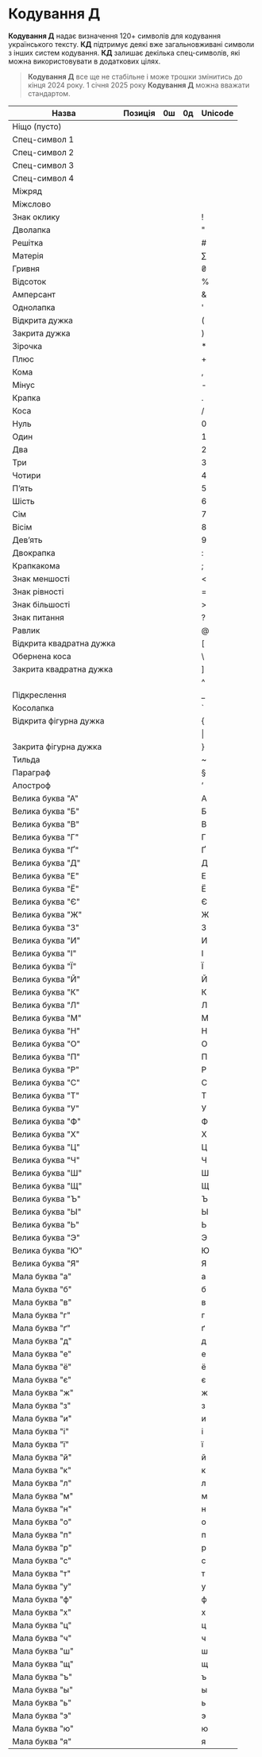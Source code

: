 # Кодування Д

**Кодування Д** надає визначення 120+ символів для кодування українського тексту. **КД** підтримує деякі вже
загальновживані символи з інших систем кодування. **КД** залишає декілька спец-символів, які можна
використовувати в додаткових цілях.

> **Кодування Д** все ще не стабільне і може трошки змінитись до кінця 2024 року. 1 січня 2025 року **Кодування Д**
> можна вважати стандартом.

| Назва                    | Позиція | 0ш | 0д | Unicode |
|--------------------------|---------|----|----|---------|
| Ніщо (пусто)             |         |    |    |         |
| Спец-символ 1            |         |    |    |         |
| Спец-символ 2            |         |    |    |         |
| Спец-символ 3            |         |    |    |         |
| Спец-символ 4            |         |    |    |         |
| Міжряд                   |         |    |    |         |
| Міжслово                 |         |    |    |         |
| Знак оклику              |         |    |    | !       |
| Дволапка                 |         |    |    | "       |
| Решітка                  |         |    |    | #       |
| Матерія                  |         |    |    | ∑       |
| Гривня                   |         |    |    | ₴       |
| Відсоток                 |         |    |    | %       |
| Амперсант                |         |    |    | &       |
| Однолапка                |         |    |    | '       |
| Відкрита дужка           |         |    |    | (       |
| Закрита дужка            |         |    |    | )       |
| Зірочка                  |         |    |    | *       |
| Плюс                     |         |    |    | +       |
| Кома                     |         |    |    | ,       |
| Мінус                    |         |    |    | -       |
| Крапка                   |         |    |    | .       |
| Коса                     |         |    |    | /       |
| Нуль                     |         |    |    | 0       |
| Один                     |         |    |    | 1       |
| Два                      |         |    |    | 2       |
| Три                      |         |    |    | 3       |
| Чотири                   |         |    |    | 4       |
| Пʼять                    |         |    |    | 5       |
| Шість                    |         |    |    | 6       |
| Сім                      |         |    |    | 7       |
| Вісім                    |         |    |    | 8       |
| Девʼять                  |         |    |    | 9       |
| Двокрапка                |         |    |    | :       |
| Крапкакома               |         |    |    | ;       |
| Знак меншості            |         |    |    | <       |
| Знак рівності            |         |    |    | =       |
| Знак більшості           |         |    |    | \>      |
| Знак питання             |         |    |    | ?       |
| Равлик                   |         |    |    | @       |
| Відкрита квадратна дужка |         |    |    | [       |
| Обернена коса            |         |    |    | \       |
| Закрита квадратна дужка  |         |    |    | ]       |
|                          |         |    |    | ^       |
| Підкреслення             |         |    |    | _       |
| Косолапка                |         |    |    | `       |
| Відкрита фігурна дужка   |         |    |    | {       |
|                          |         |    |    | \|      |
| Закрита фігурна дужка    |         |    |    | }       |
| Тильда                   |         |    |    | ~       |
| Параграф                 |         |    |    | §       |
| Апостроф                 |         |    |    | ʼ       |
| Велика буква "А"         |         |    |    | А       |
| Велика буква "Б"         |         |    |    | Б       |
| Велика буква "В"         |         |    |    | В       |
| Велика буква "Г"         |         |    |    | Г       |
| Велика буква "Ґ"         |         |    |    | Ґ       |
| Велика буква "Д"         |         |    |    | Д       |
| Велика буква "Е"         |         |    |    | Е       |
| Велика буква "Ё"         |         |    |    | Ё       |
| Велика буква "Є"         |         |    |    | Є       |
| Велика буква "Ж"         |         |    |    | Ж       |
| Велика буква "З"         |         |    |    | З       |
| Велика буква "И"         |         |    |    | И       |
| Велика буква "І"         |         |    |    | І       |
| Велика буква "Ї"         |         |    |    | Ї       |
| Велика буква "Й"         |         |    |    | Й       |
| Велика буква "К"         |         |    |    | К       |
| Велика буква "Л"         |         |    |    | Л       |
| Велика буква "М"         |         |    |    | М       |
| Велика буква "Н"         |         |    |    | Н       |
| Велика буква "О"         |         |    |    | О       |
| Велика буква "П"         |         |    |    | П       |
| Велика буква "Р"         |         |    |    | Р       |
| Велика буква "С"         |         |    |    | С       |
| Велика буква "Т"         |         |    |    | Т       |
| Велика буква "У"         |         |    |    | У       |
| Велика буква "Ф"         |         |    |    | Ф       |
| Велика буква "Х"         |         |    |    | Х       |
| Велика буква "Ц"         |         |    |    | Ц       |
| Велика буква "Ч"         |         |    |    | Ч       |
| Велика буква "Ш"         |         |    |    | Ш       |
| Велика буква "Щ"         |         |    |    | Щ       |
| Велика буква "Ъ"         |         |    |    | Ъ       |
| Велика буква "Ы"         |         |    |    | Ы       |
| Велика буква "Ь"         |         |    |    | Ь       |
| Велика буква "Э"         |         |    |    | Э       |
| Велика буква "Ю"         |         |    |    | Ю       |
| Велика буква "Я"         |         |    |    | Я       |
| Мала буква "а"           |         |    |    | а       |
| Мала буква "б"           |         |    |    | б       |
| Мала буква "в"           |         |    |    | в       |
| Мала буква "г"           |         |    |    | г       |
| Мала буква "ґ"           |         |    |    | ґ       |
| Мала буква "д"           |         |    |    | д       |
| Мала буква "е"           |         |    |    | е       |
| Мала буква "ё"           |         |    |    | ё       |
| Мала буква "є"           |         |    |    | є       |
| Мала буква "ж"           |         |    |    | ж       |
| Мала буква "з"           |         |    |    | з       |
| Мала буква "и"           |         |    |    | и       |
| Мала буква "і"           |         |    |    | і       |
| Мала буква "ї"           |         |    |    | ї       |
| Мала буква "й"           |         |    |    | й       |
| Мала буква "к"           |         |    |    | к       |
| Мала буква "л"           |         |    |    | л       |
| Мала буква "м"           |         |    |    | м       |
| Мала буква "н"           |         |    |    | н       |
| Мала буква "о"           |         |    |    | о       |
| Мала буква "п"           |         |    |    | п       |
| Мала буква "р"           |         |    |    | р       |
| Мала буква "с"           |         |    |    | с       |
| Мала буква "т"           |         |    |    | т       |
| Мала буква "у"           |         |    |    | у       |
| Мала буква "ф"           |         |    |    | ф       |
| Мала буква "х"           |         |    |    | х       |
| Мала буква "ц"           |         |    |    | ц       |
| Мала буква "ч"           |         |    |    | ч       |
| Мала буква "ш"           |         |    |    | ш       |
| Мала буква "щ"           |         |    |    | щ       |
| Мала буква "ъ"           |         |    |    | ъ       |
| Мала буква "ы"           |         |    |    | ы       |
| Мала буква "ь"           |         |    |    | ь       |
| Мала буква "э"           |         |    |    | э       |
| Мала буква "ю"           |         |    |    | ю       |
| Мала буква "я"           |         |    |    | я       |